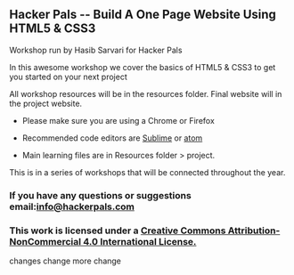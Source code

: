 ## Hacker Pals -- Build A One Page Website Using HTML5 & CSS3

Workshop run by Hasib Sarvari for Hacker Pals

In this awesome workshop we cover the basics of HTML5 & CSS3 to get you started on your next project

All workshop resources will be in the resources folder. Final website will in the project website.

* Please make sure you are using a Chrome or Firefox

* Recommended code editors are [Sublime](https://www.sublimetext.com/) or [atom](https://atom.io/)

* Main learning files are in Resources folder > project. 

This is in a series of workshops that will be connected throughout the year.

### If you have any questions or suggestions email:info@hackerpals.com


### This work is licensed under a [Creative Commons Attribution-NonCommercial 4.0 International License.](https://creativecommons.org/licenses/by-nc-nd/4.0/)


changes change more change